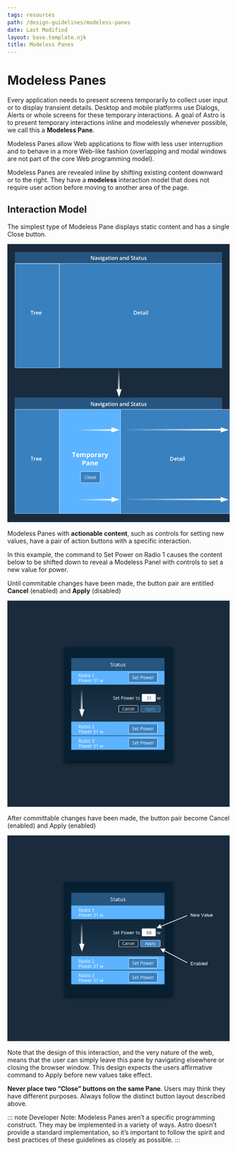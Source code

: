 ```yaml
---
tags: resources
path: /design-guidelines/modeless-panes
date: Last Modified
layout: base.template.njk
title: Modeless Panes
---
```


# Modeless Panes

Every application needs to present screens temporarily to collect user input or to display transient details. Desktop and mobile platforms use Dialogs, Alerts or whole screens for these temporary interactions. A goal of Astro is to present temporary interactions inline and modelessly whenever possible, we call this a **Modeless Pane**.

Modeless Panes allow Web applications to flow with less user interruption and to behave in a more Web-like fashion (overlapping and modal windows are not part of the core Web programming model).

Modeless Panes are revealed inline by shifting existing content downward or to the right. They have a **modeless** interaction model that does not require user action before moving to another area of the page.

## Interaction Model

The simplest type of Modeless Pane displays static content and has a single Close button.

![Modeless Pane example.](../img/design-guidelines/modeless-panes-1.png)

Modeless Panes with **actionable content**, such as controls for setting new values, have a pair of action buttons with a specific interaction.

In this example, the command to Set Power on Radio 1 causes the content below to be shifted down to reveal a Modeless Panel with controls to set a new value for power.

Until commitable changes have been made, the button pair are entitled **Cancel** (enabled) and **Apply** (disabled)

![Modeless Pane example.](../img/design-guidelines/modeless-panes-2.png)

After committable changes have been made, the button pair become Cancel (enabled) and Apply (enabled)

![Modeless Pane example.](../img/design-guidelines/modeless-panes-3.png)

Note that the design of this interaction, and the very nature of the web, means that the user can simply leave this pane by navigating elsewhere or closing the browser window. This design expects the users affirmative command to Apply before new values take effect.

**Never place two “Close” buttons on the same Pane**. Users may think they have different purposes. Always follow the distinct button layout described above.

::: note
Developer Note: Modeless Panes aren’t a specific programming construct. They may be implemented in a variety of ways. Astro doesn’t provide a standard implementation, so it’s important to follow the spirit and best practices of these guidelines as closely as possible.
:::
